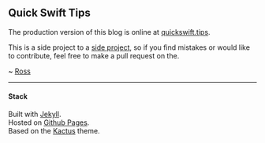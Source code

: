 ## Quick Swift Tips

The production version of this blog is online at [quickswift.tips](http://quickswift.tips/ "Quick Swift Tips").

This is a side project to a [side project](http://sketchmateapp.com/ "Sketch Mate App"), so if you find mistakes or would like to contribute, feel free to make a pull request on the.

~ [Ross](https://github.com/Ross-Gibson "GitHub Profile")

***

#### Stack

Built with [Jekyll](http://jekyllrb.com/ "Jekyll").
<br>Hosted on [Github Pages](https://pages.github.com/ "GitHub Pages").
<br>Based on the [Kactus](https://github.com/nickbalestra/kactus "Kactus Theme for Jekyll") theme.
